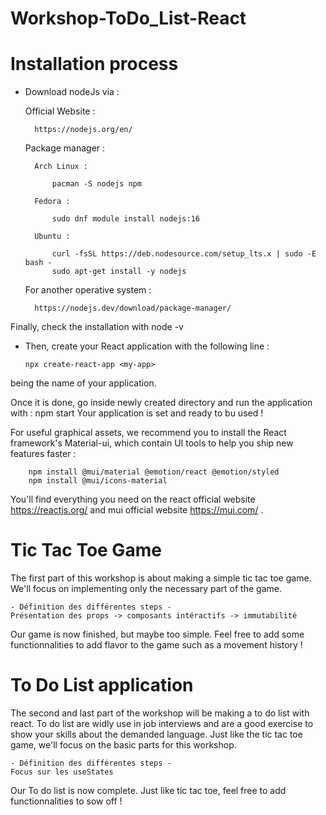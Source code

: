# Workshop-ToDo_List-React

# Installation process

- Download nodeJs via :

    Official Website :
    
        https://nodejs.org/en/
 
    Package manager : 
    
        Arch Linux :
        
            pacman -S nodejs npm

        Fedora :
        
            sudo dnf module install nodejs:16
    
        Ubuntu :
        
            curl -fsSL https://deb.nodesource.com/setup_lts.x | sudo -E bash -
            sudo apt-get install -y nodejs

    For another operative system :
    
        https://nodejs.dev/download/package-manager/

Finally, check the installation with node -v

  - Then, create your React application with the following line :
  
        npx create-react-app <my-app>

<my-app> being the name of your application.

Once it is done, go inside newly created directory and run the application with : npm start
Your application is set and ready to bu used !

For useful graphical assets, we recommend you to install the React framework's Material-ui, which contain UI tools to help you ship new features faster :
  
        npm install @mui/material @emotion/react @emotion/styled
        npm install @mui/icons-material
  
You'll find everything you need on the react official website https://reactjs.org/ and mui official website https://mui.com/ .

# Tic Tac Toe Game
    
The first part of this workshop is about making a simple tic tac toe game. We'll focus on implementing only the necessary part of the game.

    - Définition des différentes steps -
    Présentation des props -> composants intéractifs -> immutabilité

Our game is now finished, but maybe too simple. Feel free to add some functionnalities to add flavor to the game such as a movement history !

# To Do List application

The second and last part of the workshop will be making a to do list with react.
To do list are widly use in job interviews and are a good exercise to show your skills about the demanded language.
Just like the tic tac toe game, we'll focus on the basic parts for this workshop.

    - Définition des différentes steps -
    Focus sur les useStates
    
Our To do list is now complete. Just like tic tac toe, feel free to add functionnalities to sow off !
